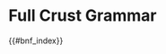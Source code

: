 # Full Crust Grammar
<!-- TODO(mkaput, 18/05/2022): Think of better name of this chapter -->

{{#bnf_index}}
